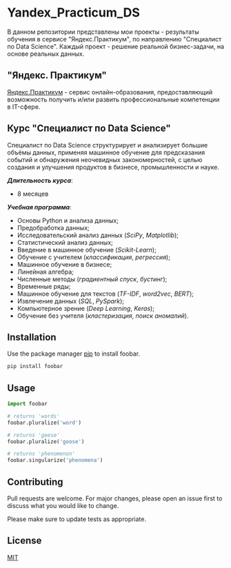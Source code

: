 # Yandex_Practicum_DS

В данном репозитории представлены мои проекты - результаты обучения в сервисе "Яндекс.Практикум", по направлению "Специалист по Data Science". Каждый проект - решение реальной бизнес-задачи, на основе реальных данных.

## "Яндекс. Практикум"

 [Яндекс.Практикум](https://practicum.yandex.ru) - сервис онлайн-образования, предоставляющий возможность получить и/или развить профессиональные компетенции в IT-сфере.

## Курс "Специалист по Data Science"

Специалист по Data Science структурирует и анализирует большие объёмы данных, применяя машинное обучение для предсказания событий и обнаружения неочевидных закономерностей, с целью создания и улучшения продуктов в бизнесе, промышленности и науке.

***Длительность курса***:

* 8 месяцев

***Учебная программа***:

* Основы Python и анализа данных;
* Предобработка данных;
* Исследовательский анализ данных (*SciPy*, *Matplotlib*);
* Статистический анализ данных;
* Введение в машинное обучение (*Scikit-Learn*);
* Обучение с учителем (*классификация*, *регрессия*);
* Машинное обучение в бизнесе;
* Линейная алгебра;
* Численные методы (*градиентный спуск*, *бустинг*);
* Временные ряды;
* Машинное обучение для текстов (*TF-IDF*, *word2vec*, *BERT*);
* Извлечение данных (*SQL*, *PySpark*);
* Компьютерное зрение (*Deep Learning*, *Keras*);
* Обучение без учителя (*кластеризация*, *поиск аномалий*).



## Installation

Use the package manager [pip](https://pip.pypa.io/en/stable/) to install foobar.

```bash
pip install foobar
```

## Usage

```python
import foobar

# returns 'words'
foobar.pluralize('word')

# returns 'geese'
foobar.pluralize('goose')

# returns 'phenomenon'
foobar.singularize('phenomena')
```

## Contributing
Pull requests are welcome. For major changes, please open an issue first to discuss what you would like to change.

Please make sure to update tests as appropriate.

## License
[MIT](https://choosealicense.com/licenses/mit/)
